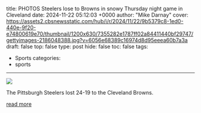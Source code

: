 title: PHOTOS Steelers lose to Browns in snowy Thursday night game in Cleveland
date: 2024-11-22 05:12:03 +0000
author: "Mike Darnay"
cover: https://assets2.cbsnewsstatic.com/hub/i/r/2024/11/22/9b5379c8-1ed0-440e-9f20-e74800619e70/thumbnail/1200x630/7355282e1787ff02a84411440bf29747/gettyimages-2186048388.jpg?v=6056e68389c16974d8d95eeea60b7a3a
draft: false
top: false
type: post
hide: false
toc: false
tags:
  - Sports
categories:
  - sports
---

![](https://assets2.cbsnewsstatic.com/hub/i/r/2024/11/22/9b5379c8-1ed0-440e-9f20-e74800619e70/thumbnail/1200x630/7355282e1787ff02a84411440bf29747/gettyimages-2186048388.jpg?v=6056e68389c16974d8d95eeea60b7a3a)

The Pittsburgh Steelers lost 24-19 to the Cleveland Browns.

[read more](https://www.cbsnews.com/pittsburgh/pictures/pittsburgh-steelers-cleveland-browns-photos-snow-game/)
